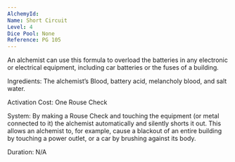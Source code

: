 ```yaml
---
AlchemyId: 
Name: Short Circuit
Level: 4
Dice Pool: None
Reference: PG 105
---
```

An alchemist can use this formula to overload the batteries in any electronic or electrical equipment, including car batteries or the fuses of a building. 

Ingredients: The alchemist’s Blood, battery acid, melancholy blood, and salt water. 

Activation Cost: One Rouse Check 

System: By making a Rouse Check and touching the equipment (or metal connected to it) the alchemist automatically and silently shorts it out. This allows an alchemist to, for example, cause a blackout of an entire building by touching a power outlet, or a car by brushing against its body. 

Duration: N/A